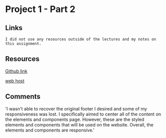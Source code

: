 # Project 1 - Part 2

## Links
`I did not use any resources outside of the lectures and my notes on this assignment.`

## Resources
[Github link](https://github.com/amyfangelo/project-1_part-2_angelo-amy)


[web host](http://amyfangelo.com/amyfrancesangelo/project-1_part-2_angelo-amy/components.html)

## Comments
'I wasn't able to recover the original footer I desired and some of my responsiveness was lost. I specifically aimed to center all of the content on the elements and components page.  However, these are the styled elements and components that will be used on the website. Overall, the elements and components are responsive.'
